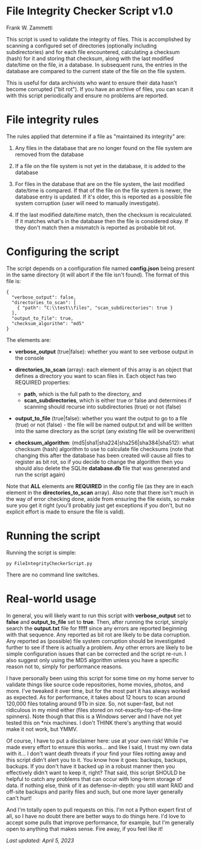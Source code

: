# File Integrity Checker Script v1.0

Frank W. Zammetti

This script is used to validate the integrity of files.  This is accomplished by scanning a configured set
of directories (optionally including subdirectories) and for each file encountered, calculating a checksum (hash) for
it and storing that checksum, along with the last modified date/time on the file, in a database.  In subsequent runs,
the entries in the database are compared to the current state of the file on the file system.

This is useful for data archivists who want to ensure their data hasn't become corrupted ("bit rot").  If you have
an archive of files, you can scan it with this script periodically and ensure no problems are reported.

# File integrity rules

The rules applied that determine if a file as "maintained its integrity" are:

1. Any files in the database that are no longer found on the file system are removed from the database

2. If a file on the file system is not yet in the database, it is added to the database

3. For files in the database that are on the file system, the last modified date/time is compared.  If that of the
   file on the file system is newer, the database entry is updated.  If it's older, this is reported as a possible
   file system corruption (user will need to manually investigate).

4. If the last modified date/time match, then the checksum is recalculated.  If it matches what's in the database then
   the file is considered okay.  If they don't match then a mismatch is reported as probable bit rot.

# Configuring the script

The script depends on a configuration file named **config.json** being present in the same directory (it will abort
if the file isn't found).  The format of this file is:

    {
      "verbose_output": false,
      "directories_to_scan": [
        { "path": "C:\\test\\files", "scan_subdirectories": true }
      ],
      "output_to_file": true,
      "checksum_algorithm": "md5"
    }

The elements are:

* **verbose_output** (true|false): whether you want to see verbose output in the console

* **directories_to_scan** (array): each element of this array is an object that defines a directory you want to scan
files in.  Each object has two REQUIRED properties:
  * **path**, which is the full path to the directory, and
  * **scan_subdirectories**, which is either true or false and determines if scanning should recurse into
subdirectories (true) or not (false)

* **output_to_file** (true|false): whether you want the output to go to a file (true) or not (false) - the file will be
named output.txt and will be written into the same directory as the script (any existing file will be overwritten)

* **checksum_algorithm**: (md5|sha1|sha224|sha256|sha384|sha512): what checksum (hash) algorithm to use to calculate
file checksums (note that changing this after the database has been created will cause all files to register as bit rot,
so if you decide to change the algorithm then you should also delete the SQLite **database.db** file that was generated
and run the script again)

Note that **ALL** elements are **REQUIRED** in the config file (as they are in each element in the
**directories_to_scan** array).  Also note that there isn't much in the way of error checking done, aside from ensuring
the file exists, so make sure you get it right (you'll probably just get exceptions if you don't, but no explicit effort
is made to ensure the file is valid).

# Running the script

Running the script is simple:

    py FileIntegrityCheckerScript.py

There are no command line switches.

# Real-world usage

In general, you will likely want to run this script with **verbose_output** set to **false** and **output_to_file**
set to **true**.  Then, after running the script, simply search the **output.txt** file for **!!!!!** since any errors
are reported beginning with that sequence.  Any reported as bit rot are likely to be data corruption.  Any reported
as (possible) file system corruption should be investigated further to see if there is actually a problem.  Any other
errors are likely to be simple configuration issues that can be corrected and the script re-run.  I also suggest
only using the MD5 algorithm unless you have a specific reason not to, simply for performance reasons.

I have personally been using this script for some time on my home server to validate things like source code
repositories, home movies, photos, and more.  I've tweaked it over time, but for the most part it has always worked as
expected.  As for performance, it takes about 12 hours to scan around 120,000 files totaling around 9Tb in size.  So,
not super-fast, but not ridiculous in my mind either (files stored on not-exactly-top-of-the-line spinners).  Note
though that this is a Windows server and I have not yet tested this on \*nix machines.  I don't THINK there's anything
that would make it not work, but YMMV.

Of course, I have to put a disclaimer here: use at your own risk!  While I've made every effort to ensure this works...
and like I said, I trust my own data with it... I don't want death threats if your find your files rotting away and
this script didn't alert you to it.  You know how it goes: backups, backups, backups.  If you don't have it backed up
in a robust manner then you effectively didn't want to keep it, right?  That said, this script SHOULD be helpful to
catch any problems that can occur with long-term storage of data.  If nothing else, think of it as defense-in-depth:
you still want RAID and off-site backups and parity files and such, but one more layer generally can't hurt!

And I'm totally open to pull requests on this.  I'm not a Python expert first of all, so I have no doubt there are
better ways to do things here.  I'd love to accept some pulls that improve performance, for example, but I'm generally
open to anything that makes sense.  Fire away, if you feel like it!

*Last updated: April 5, 2023*
